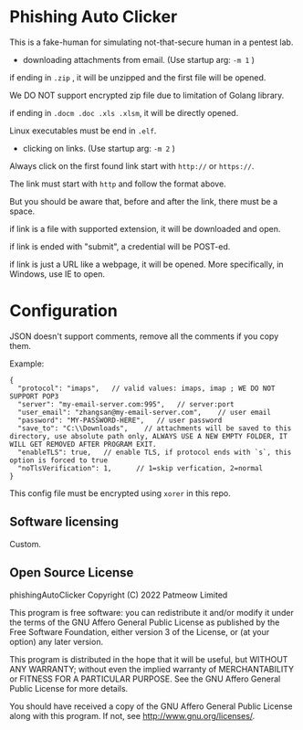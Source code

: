 # Phishing Auto Clicker

This is a fake-human for simulating not-that-secure human in a pentest lab.

- downloading attachments from email. (Use startup arg: `-m 1` )

if ending in `.zip` , it will be unzipped and the first file will be opened.

We DO NOT support encrypted zip file due to limitation of Golang library.

if ending in `.docm .doc .xls .xlsm`, it will be directly opened.

Linux executables must be end in `.elf`.

- clicking on links. (Use startup arg: `-m 2` )

Always click on the first found link start with `http://` or `https://`.

The link must start with `http` and follow the format above.

But you should be aware that, before and after the link, there must be a space.

if link is a file with supported extension, it will be downloaded and open.

if link is ended with "submit", a credential will be POST-ed.

if link is just a URL like a webpage, it will be opened. More specifically, in Windows, use IE to open.

# Configuration

JSON doesn't support comments, remove all the comments if you copy them.

Example:

```jsonc
{
  "protocol": "imaps",   // valid values: imaps, imap ; WE DO NOT SUPPORT POP3
  "server": "my-email-server.com:995",   // server:port
  "user_email": "zhangsan@my-email-server.com",    // user email
  "password": "MY-PASSWORD-HERE",   // user password
  "save_to": "C:\\Downloads",    // attachments will be saved to this directory, use absolute path only, ALWAYS USE A NEW EMPTY FOLDER, IT WILL GET REMOVED AFTER PROGRAM EXIT.
  "enableTLS": true,   // enable TLS, if protocol ends with `s`, this option is forced to true
  "noTlsVerification": 1,      // 1=skip verfication, 2=normal
}
```

This config file must be encrypted using `xorer` in this repo.

## Software licensing

Custom.

## Open Source License

 phishingAutoClicker
 Copyright (C) 2022  Patmeow Limited
 
 This program is free software: you can redistribute it and/or modify
 it under the terms of the GNU Affero General Public License as published by
 the Free Software Foundation, either version 3 of the License, or
 (at your option) any later version.
 
 This program is distributed in the hope that it will be useful,
 but WITHOUT ANY WARRANTY; without even the implied warranty of
 MERCHANTABILITY or FITNESS FOR A PARTICULAR PURPOSE.  See the
 GNU Affero General Public License for more details.
 
 You should have received a copy of the GNU Affero General Public License
 along with this program.  If not, see <http://www.gnu.org/licenses/>.

